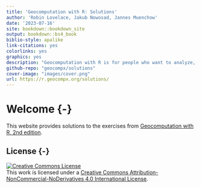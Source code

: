 ```yaml
--- 
title: 'Geocomputation with R: Solutions'
author: 'Robin Lovelace, Jakub Nowosad, Jannes Muenchow'
date: '2023-07-16'
site: bookdown::bookdown_site
output: bookdown::bs4_book
biblio-style: apalike
link-citations: yes
colorlinks: yes
graphics: yes
description: "Geocomputation with R is for people who want to analyze, visualize and model geographic data with open source software. It is based on R, a statistical programming language that has powerful data processing, visualization, and geospatial capabilities. The book equips you with the knowledge and skills to tackle a wide range of issues manifested in geographic data, including those with scientific, societal, and environmental implications. This book will interest people from many backgrounds, especially Geographic Information Systems (GIS) users interested in applying their domain-specific knowledge in a powerful open source language for data science, and R users interested in extending their skills to handle spatial data."
github-repo: "geocompx/solutions"
cover-image: "images/cover.png"
url: https://r.geocompx.org/solutions/
---
```


# Welcome {-}

This website provides solutions to the exercises from [Geocomputation with R, 2nd edition](https://r.geocompx.org/).

<!--Solutions to the first edition of Geocomputation with R can be found at https://geocompr.github.io/vignettes/.-->

## License {-}

<a rel="license" href="http://creativecommons.org/licenses/by-nc-nd/4.0/"><img alt="Creative Commons License" style="border-width:0" src="https://i.creativecommons.org/l/by-nc-nd/4.0/88x31.png" /></a><br />This work is licensed under a <a rel="license" href="http://creativecommons.org/licenses/by-nc-nd/4.0/">Creative Commons Attribution-NonCommercial-NoDerivatives 4.0 International License</a>.
